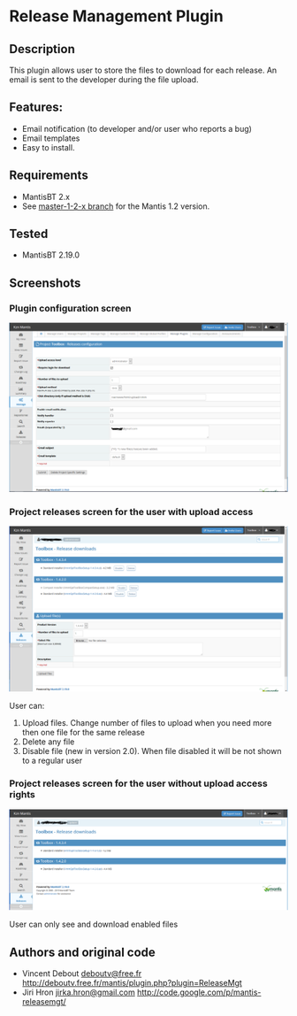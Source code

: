 # Release Management Plugin


## Description

This plugin allows user to store the files to download for each release. An
email is sent to the developer during the file upload.

## Features:

  * Email notification (to developer and/or user who reports a bug)
  * Email templates
  * Easy to install.


## Requirements

  * MantisBT 2.x
  * See [master-1-2-x branch](https://github.com/mantisbt-plugins/releasemgt/tree/master-1-2-x) for the Mantis 1.2 version.
  
## Tested 

  * MantisBT 2.19.0

## Screenshots

### Plugin configuration screen
![Plugin configuration screen](docs/releasemgt-config.PNG "Plugin configuration screen")

### Project releases screen for the user with upload access
![Administrative user with upload section](docs/releasemgt-releases-admin.PNG "Administrative user with upload section")

User can:
1. Upload files. Change number of files to upload when you need more then one file for the same release
2. Delete any file
3. Disable file (new in version 2.0). When file disabled it will be not shown to a regular user

### Project releases screen for the user without upload access rights
![Regular user](docs/releasemgt-releases-user.PNG "Regular user")

User can only see and download enabled files

## Authors and original code

  - Vincent Debout <deboutv@free.fr>
    http://deboutv.free.fr/mantis/plugin.php?plugin=ReleaseMgt
  - Jiri Hron <jirka.hron@gmail.com>
    http://code.google.com/p/mantis-releasemgt/
    
